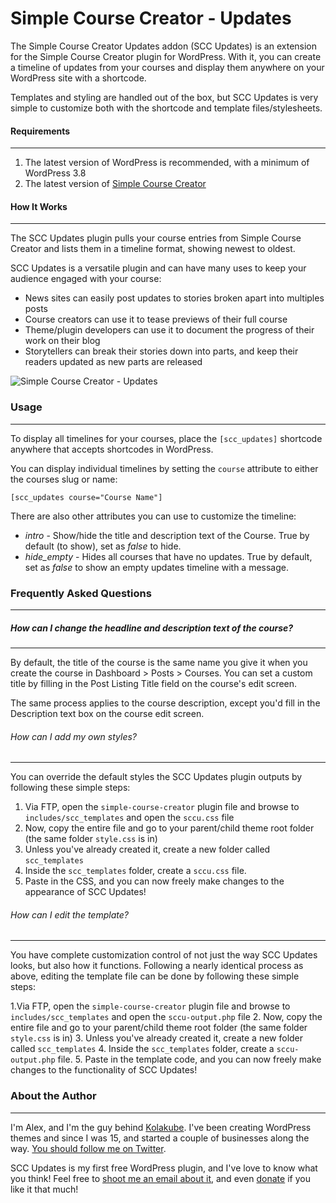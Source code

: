 Simple Course Creator - Updates
=====================

The Simple Course Creator Updates addon (SCC Updates) is an extension for the Simple Course Creator plugin for WordPress. With it, you can create a timeline of updates from your courses and display them anywhere on your WordPress site with a shortcode.

Templates and styling are handled out of the box, but SCC Updates is very simple to customize both with the shortcode and template files/stylesheets.

#### Requirements
---

1. The latest version of WordPress is recommended, with a minimum of WordPress 3.8
2. The latest version of [Simple Course Creator](https://github.com/sdavis2702/simple-course-creator)

#### How It Works
---

The SCC Updates plugin pulls your course entries from Simple Course Creator and lists them in a timeline format, showing newest to oldest.

SCC Updates is a versatile plugin and can have many uses to keep your audience engaged with your course:

* News sites can easily post updates to stories broken apart into multiples posts
* Course creators can use it to tease previews of their full course
* Theme/plugin developers can use it to document the progress of their work on their blog
* Storytellers can break their stories down into parts, and keep their readers updated as new parts are released

![Simple Course Creator - Updates](http://kolakube.com/wp-content/uploads/2014/04/scc-updates1.png)

### Usage
---

To display all timelines for your courses, place the `[scc_updates]` shortcode anywhere that accepts shortcodes in WordPress.

You can display individual timelines by setting the `course` attribute to either the courses slug or name:

`[scc_updates course="Course Name"]`

There are also other attributes you can use to customize the timeline:

* *intro* - Show/hide the title and description text of the Course. True by default (to show), set as *false* to hide.
* *hide_empty* - Hides all courses that have no updates. True by default, set as *false* to show an empty updates timeline with a message.

### Frequently Asked Questions
---

##### How can I change the headline and description text of the course?
---

By default, the title of the course is the same name you give it when you create the course in Dashboard > Posts > Courses. You can set a custom title by filling in the Post Listing Title field on the course's edit screen.

The same process applies to the course description, except you'd fill in the Description text box on the course edit screen.

###### How can I add my own styles?
---

You can override the default styles the SCC Updates plugin outputs by following these simple steps:

1. Via FTP, open the `simple-course-creator` plugin file and browse to `includes/scc_templates` and open the `sccu.css` file
2. Now, copy the entire file and go to your parent/child theme root folder (the same folder `style.css` is in)
3. Unless you've already created it, create a new folder called `scc_templates`
4. Inside the `scc_templates` folder, create a `sccu.css` file.
5. Paste in the CSS, and you can now freely make changes to the appearance of SCC Updates!

###### How can I edit the template?
---

You have complete customization control of not just the way SCC Updates looks, but also how it functions. Following a nearly identical process as above, editing the template file can be done by following these simple steps:

1.Via FTP, open the `simple-course-creator` plugin file and browse to `includes/scc_templates` and open the `sccu-output.php` file
2. Now, copy the entire file and go to your parent/child theme root folder (the same folder `style.css` is in)
3. Unless you've already created it, create a new folder called `scc_templates`
4. Inside the `scc_templates` folder, create a `sccu-output.php` file.
5. Paste in the template code, and you can now freely make changes to the functionality of SCC Updates!

### About the Author
---
I'm Alex, and I'm the guy behind [Kolakube](http://kolakube.com/). I've been creating WordPress themes and since I was 15, and started a couple of businesses along the way. [You should follow me on Twitter](http://twitter.com/afrais/).

SCC Updates is my first free WordPress plugin, and I've love to know what you think! Feel free to [shoot me an email about it](http://kolakube.com/contact/), and even [donate](https://www.paypal.com/cgi-bin/webscr?cmd=_donations&business=alex%40kolakube%2ecom&lc=US&item_name=Alex%20Mangini%2c%20Kolakube&no_note=0&currency_code=USD&bn=PP%2dDonationsBF%3abtn_donateCC_LG%2egif%3aNonHostedGuest) if you like it that much!